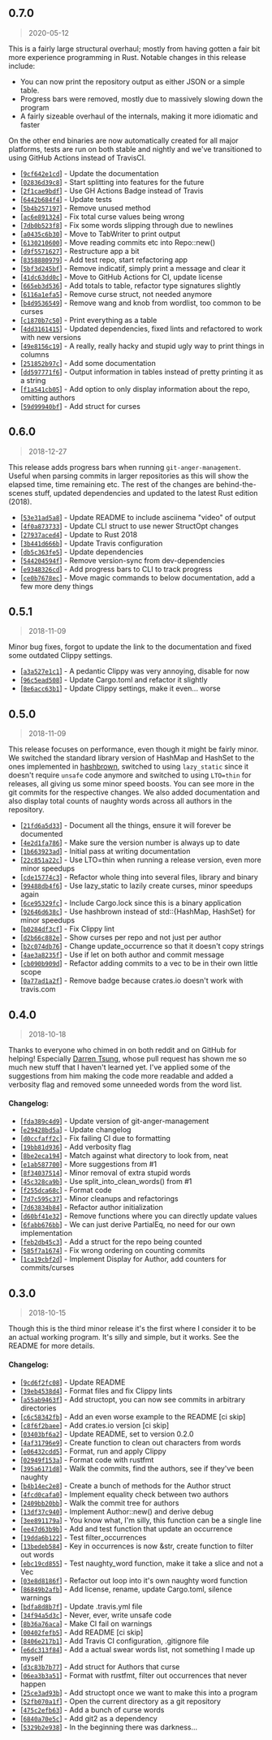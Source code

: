 ## 0.7.0

> 2020-05-12

This is a fairly large structural overhaul; mostly from having gotten a fair bit
more experience programming in Rust. Notable changes in this release include:

- You can now print the repository output as either JSON or a simple table.
- Progress bars were removed, mostly due to massively slowing down the program
- A fairly sizeable overhaul of the internals, making it more idiomatic and
  faster

On the other end binaries are now automatically created for all major platforms,
tests are run on both stable and nightly and we've transitioned to using GitHub
Actions instead of TravisCI.

- [[`9cf642e1cd`](https://github.com/sondr3/git-anger-management/commit/9cf642e1cd)] - Update the documentation
- [[`02836d39c8`](https://github.com/sondr3/git-anger-management/commit/02836d39c8)] - Start splitting into features for the future
- [[`2f1cae9bdf`](https://github.com/sondr3/git-anger-management/commit/2f1cae9bdf)] - Use GH Actions Badge instead of Travis
- [[`6442b684f4`](https://github.com/sondr3/git-anger-management/commit/6442b684f4)] - Update tests
- [[`5b4b257197`](https://github.com/sondr3/git-anger-management/commit/5b4b257197)] - Remove unused method
- [[`ac6e891324`](https://github.com/sondr3/git-anger-management/commit/ac6e891324)] - Fix total curse values being wrong
- [[`7db0b523f8`](https://github.com/sondr3/git-anger-management/commit/7db0b523f8)] - Fix some words slipping through due to newlines
- [[`a0435c6b30`](https://github.com/sondr3/git-anger-management/commit/a0435c6b30)] - Move to TabWriter to print output
- [[`6130210600`](https://github.com/sondr3/git-anger-management/commit/6130210600)] - Move reading commits etc into Repo::new()
- [[`d9f5571627`](https://github.com/sondr3/git-anger-management/commit/d9f5571627)] - Restructure app a bit
- [[`8358880979`](https://github.com/sondr3/git-anger-management/commit/8358880979)] - Add test repo, start refactoring app
- [[`5bf3d245bf`](https://github.com/sondr3/git-anger-management/commit/5bf3d245bf)] - Remove indicatif, simply print a message and clear it
- [[`41dc63dd0c`](https://github.com/sondr3/git-anger-management/commit/41dc63dd0c)] - Move to GitHub Actions for CI, update license
- [[`665eb3d536`](https://github.com/sondr3/git-anger-management/commit/665eb3d536)] - Add totals to table, refactor type signatures slightly
- [[`6116a1efa5`](https://github.com/sondr3/git-anger-management/commit/6116a1efa5)] - Remove curse struct, not needed anymore
- [[`b4d9536549`](https://github.com/sondr3/git-anger-management/commit/b4d9536549)] - Remove wang and knob from wordlist, too common to be curses
- [[`c1870b7c50`](https://github.com/sondr3/git-anger-management/commit/c1870b7c50)] - Print everything as a table
- [[`4dd3161415`](https://github.com/sondr3/git-anger-management/commit/4dd3161415)] - Updated dependencies, fixed lints and refactored to work with new versions
- [[`49e8156c19`](https://github.com/sondr3/git-anger-management/commit/49e8156c19)] - A really, really hacky and stupid ugly way to print things in columns
- [[`251852b97c`](https://github.com/sondr3/git-anger-management/commit/251852b97c)] - Add some documentation
- [[`dd597771f6`](https://github.com/sondr3/git-anger-management/commit/dd597771f6)] - Output information in tables instead of pretty printing it as a string
- [[`f1a541cb05`](https://github.com/sondr3/git-anger-management/commit/f1a541cb05)] - Add option to only display information about the repo, omitting authors
- [[`59d99940bf`](https://github.com/sondr3/git-anger-management/commit/59d99940bf)] - Add struct for curses

## 0.6.0

> 2018-12-27

This release adds progress bars when running `git-anger-management`. Useful when
parsing commits in larger repositories as this will show the elapsed time, time
remaining etc. The rest of the changes are behind-the-scenes stuff, updated
dependencies and updated to the latest Rust edition (2018).

- [[`53e31ad5a8`](https://github.com/sondr3/git-anger-management/commit/53e31ad5a8)] - Update README to include asciinema "video" of output
- [[`4f0a873733`](https://github.com/sondr3/git-anger-management/commit/4f0a873733)] - Update CLI struct to use newer StructOpt changes
- [[`27937aced4`](https://github.com/sondr3/git-anger-management/commit/27937aced4)] - Update to Rust 2018
- [[`3b441d666b`](https://github.com/sondr3/git-anger-management/commit/3b441d666b)] - Update Travis configuration
- [[`db5c363fe5`](https://github.com/sondr3/git-anger-management/commit/db5c363fe5)] - Update dependencies
- [[`544204594f`](https://github.com/sondr3/git-anger-management/commit/544204594f)] - Remove version-sync from dev-dependencies
- [[`e9348326cd`](https://github.com/sondr3/git-anger-management/commit/e9348326cd)] - Add progress bars to CLI to track progress
- [[`ce0b7678ec`](https://github.com/sondr3/git-anger-management/commit/ce0b7678ec)] - Move magic commands to below documentation, add a few more deny things

## 0.5.1

> 2018-11-09

Minor bug fixes, forgot to update the link to the documentation and fixed some
outdated Clippy settings.

- [[`a3a527e1c1`](https://github.com/sondr3/git-anger-management/commit/a3a527e1c1)] - A pedantic Clippy was very annoying, disable for now
- [[`96c5ead508`](https://github.com/sondr3/git-anger-management/commit/96c5ead508)] - Update Cargo.toml and refactor it slightly
- [[`8e6acc63b1`](https://github.com/sondr3/git-anger-management/commit/8e6acc63b1)] - Update Clippy settings, make it even... worse

## 0.5.0

> 2018-11-09

This release focuses on performance, even though it might be fairly minor. We
switched the standard library version of HashMap and HashSet to the ones
implemented in [hashbrown](https://github.com/Amanieu/hashbrown), switched to
using `lazy_static` since it doesn't require `unsafe` code anymore and switched
to using `LTO=thin` for releases, all giving us some minor speed boosts. You can
see more in the git commits for the respective changes. We also added
documentation and also display total counts of naughty words across all authors
in the repository.

- [[`21fd6a5d33`](https://github.com/sondr3/git-anger-management/commit/21fd6a5d33)] - Document all the things, ensure it will forever be documented
- [[`4e2d1fa786`](https://github.com/sondr3/git-anger-management/commit/4e2d1fa786)] - Make sure the version number is always up to date
- [[`1b663923ad`](https://github.com/sondr3/git-anger-management/commit/1b663923ad)] - Initial pass at writing documentation
- [[`22c851a22c`](https://github.com/sondr3/git-anger-management/commit/22c851a22c)] - Use LTO=thin when running a release version, even more minor speedups
- [[`cde15774c3`](https://github.com/sondr3/git-anger-management/commit/cde15774c3)] - Refactor whole thing into several files, library and binary
- [[`99488db4f6`](https://github.com/sondr3/git-anger-management/commit/99488db4f6)] - Use lazy_static to lazily create curses, minor speedups again
- [[`6ce95329fc`](https://github.com/sondr3/git-anger-management/commit/6ce95329fc)] - Include Cargo.lock since this is a binary application
- [[`92646d638c`](https://github.com/sondr3/git-anger-management/commit/92646d638c)] - Use hashbrown instead of std::{HashMap, HashSet} for minor speedups
- [[`b0284df3cf`](https://github.com/sondr3/git-anger-management/commit/b0284df3cf)] - Fix Clippy lint
- [[`d2b66c882e`](https://github.com/sondr3/git-anger-management/commit/d2b66c882e)] - Show curses per repo and not just per author
- [[`b2c074db76`](https://github.com/sondr3/git-anger-management/commit/b2c074db76)] - Change update_occurrence so that it doesn't copy strings
- [[`4ae3a8235f`](https://github.com/sondr3/git-anger-management/commit/4ae3a8235f)] - Use if let on both author and commit message
- [[`cb090b909d`](https://github.com/sondr3/git-anger-management/commit/cb090b909d)] - Refactor adding commits to a vec to be in their own little scope
- [[`0a77ad1a2f`](https://github.com/sondr3/git-anger-management/commit/0a77ad1a2f)] - Remove badge because crates.io doesn't work with travis.com

## 0.4.0

> 2018-10-18

Thanks to everyone who chimed in on both reddit and on GitHub for helping!
Especially [Darren Tsung](https://github.com/DarrenTsung), whose pull request
has shown me so much new stuff that I haven't learned yet. I've applied some of
the suggestions from him making the code more readable and added a verbosity
flag and removed some unneeded words from the word list.

#### Changelog:

- [[`fda389c4d9`](https://github.com/sondr3/git-anger-management/commit/fda389c4d9)] - Update version of git-anger-management
- [[`e29428bd5a`](https://github.com/sondr3/git-anger-management/commit/e29428bd5a)] - Update changelog
- [[`d0ccfaff2c`](https://github.com/sondr3/git-anger-management/commit/d0ccfaff2c)] - Fix failing CI due to formatting
- [[`19bb81d936`](https://github.com/sondr3/git-anger-management/commit/19bb81d936)] - Add verbosity flag
- [[`8be2eca194`](https://github.com/sondr3/git-anger-management/commit/8be2eca194)] - Match against what directory to look from, neat
- [[`e1ab587700`](https://github.com/sondr3/git-anger-management/commit/e1ab587700)] - More suggestions from #1
- [[`8f34037514`](https://github.com/sondr3/git-anger-management/commit/8f34037514)] - Minor removal of extra stupid words
- [[`45c328ca9b`](https://github.com/sondr3/git-anger-management/commit/45c328ca9b)] - Use split_into_clean_words() from #1
- [[`f255dca68c`](https://github.com/sondr3/git-anger-management/commit/f255dca68c)] - Format code
- [[`7d7c595c37`](https://github.com/sondr3/git-anger-management/commit/7d7c595c37)] - Minor cleanups and refactorings
- [[`7d63834b84`](https://github.com/sondr3/git-anger-management/commit/7d63834b84)] - Refactor author initialization
- [[`d60bf41e32`](https://github.com/sondr3/git-anger-management/commit/d60bf41e32)] - Remove functions where you can directly update values
- [[`6fabb676bb`](https://github.com/sondr3/git-anger-management/commit/6fabb676bb)] - We can just derive PartialEq, no need for our own implementation
- [[`feb2db45c3`](https://github.com/sondr3/git-anger-management/commit/feb2db45c3)] - Add a struct for the repo being counted
- [[`585f7a1674`](https://github.com/sondr3/git-anger-management/commit/585f7a1674)] - Fix wrong ordering on counting commits
- [[`1ca19cbf2d`](https://github.com/sondr3/git-anger-management/commit/1ca19cbf2d)] - Implement Display for Author, add counters for commits/curses

## 0.3.0

> 2018-10-15

Though this is the third minor release it's the first where I consider it to be
an actual working program. It's silly and simple, but it works. See the README
for more details.

#### Changelog:

- [[`9cd6f2fc08`](https://github.com/sondr3/git-anger-management/commit/9cd6f2fc08)] - Update README
- [[`39eb4538d4`](https://github.com/sondr3/git-anger-management/commit/39eb4538d4)] - Format files and fix Clippy lints
- [[`a55ab9463f`](https://github.com/sondr3/git-anger-management/commit/a55ab9463f)] - Add structopt, you can now see commits in arbitrary directories
- [[`c6c58342fb`](https://github.com/sondr3/git-anger-management/commit/c6c58342fb)] - Add an even worse example to the README \[ci skip\]
- [[`c8f6f2baee`](https://github.com/sondr3/git-anger-management/commit/c8f6f2baee)] - Add crates.io version \[ci skip\]
- [[`03403bf6a2`](https://github.com/sondr3/git-anger-management/commit/03403bf6a2)] - Update README, set to version 0.2.0
- [[`4af31796e9`](https://github.com/sondr3/git-anger-management/commit/4af31796e9)] - Create function to clean out characters from words
- [[`e06432cdd5`](https://github.com/sondr3/git-anger-management/commit/e06432cdd5)] - Format, run and apply Clippy
- [[`02949f153a`](https://github.com/sondr3/git-anger-management/commit/02949f153a)] - Format code with rustfmt
- [[`395a6171d8`](https://github.com/sondr3/git-anger-management/commit/395a6171d8)] - Walk the commits, find the authors, see if they've been naughty
- [[`b4b14ec2e8`](https://github.com/sondr3/git-anger-management/commit/b4b14ec2e8)] - Create a bunch of methods for the Author struct
- [[`4fcd0cafa0`](https://github.com/sondr3/git-anger-management/commit/4fcd0cafa0)] - Implement equality check between two authors
- [[`2409bb20bb`](https://github.com/sondr3/git-anger-management/commit/2409bb20bb)] - Walk the commit tree for authors
- [[`13df37c940`](https://github.com/sondr3/git-anger-management/commit/13df37c940)] - Implement Author::new() and derive debug
- [[`3ee891179a`](https://github.com/sondr3/git-anger-management/commit/3ee891179a)] - You know what, I'm silly, this function can be a single line
- [[`ee47d63b9b`](https://github.com/sondr3/git-anger-management/commit/ee47d63b9b)] - Add and test function that update an occurrence
- [[`19dda6b122`](https://github.com/sondr3/git-anger-management/commit/19dda6b122)] - Test filter_occurrences
- [[`13bedeb584`](https://github.com/sondr3/git-anger-management/commit/13bedeb584)] - Key in occurrences is now &str, create function to filter out words
- [[`ebc19cd855`](https://github.com/sondr3/git-anger-management/commit/ebc19cd855)] - Test naughty_word function, make it take a slice and not a Vec
- [[`03e8d8186f`](https://github.com/sondr3/git-anger-management/commit/03e8d8186f)] - Refactor out loop into it's own naughty word function
- [[`86849b2afb`](https://github.com/sondr3/git-anger-management/commit/86849b2afb)] - Add license, rename, update Cargo.toml, silence warnings
- [[`bdfa8d8b7f`](https://github.com/sondr3/git-anger-management/commit/bdfa8d8b7f)] - Update .travis.yml file
- [[`34f94a5d3c`](https://github.com/sondr3/git-anger-management/commit/34f94a5d3c)] - Never, ever, write unsafe code
- [[`8b36a76aca`](https://github.com/sondr3/git-anger-management/commit/8b36a76aca)] - Make CI fail on warnings
- [[`00402fefb5`](https://github.com/sondr3/git-anger-management/commit/00402fefb5)] - Add README \[ci skip\]
- [[`8406e217b1`](https://github.com/sondr3/git-anger-management/commit/8406e217b1)] - Add Travis CI configuration, .gitignore file
- [[`e6dc313f84`](https://github.com/sondr3/git-anger-management/commit/e6dc313f84)] - Add a actual swear words list, not something I made up myself
- [[`d3c83b7b77`](https://github.com/sondr3/git-anger-management/commit/d3c83b7b77)] - Add struct for Authors that curse
- [[`06ea3b3a51`](https://github.com/sondr3/git-anger-management/commit/06ea3b3a51)] - Format with rustfmt, filter out occurrences that never happen
- [[`25ce3ad93b`](https://github.com/sondr3/git-anger-management/commit/25ce3ad93b)] - Add structopt once we want to make this into a program
- [[`52fb070a1f`](https://github.com/sondr3/git-anger-management/commit/52fb070a1f)] - Open the current directory as a git repository
- [[`475c2efb63`](https://github.com/sondr3/git-anger-management/commit/475c2efb63)] - Add a bunch of curse words
- [[`6840a70e5c`](https://github.com/sondr3/git-anger-management/commit/6840a70e5c)] - Add git2 as a dependency
- [[`5329b2e938`](https://github.com/sondr3/git-anger-management/commit/5329b2e938)] - In the beginning there was darkness...
